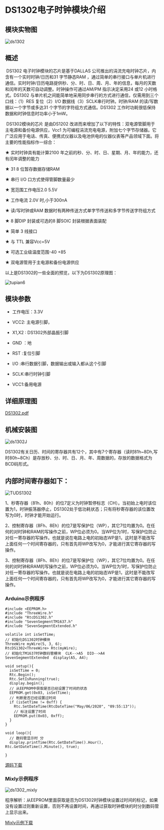 # DS1302电子时钟模块介绍

## 模块实物图

![ds1302](./ds1302_pic/Clock_Module.png)

## 概述

​        DS1302 电子时钟模块的芯片是基于DALLAS 公司推出的涓流充电时钟芯片，内含有一个实时时钟/日历和31 字节静态RAM ，通过简单的串行接口与单片机进行通信。实时时钟/日历电路提供秒、分、时、日、周、月、年的信息，每月的天数和闰年的天数可自动调整。时钟操作可通过AM/PM 指示决定采用24 或12 小时格式。DS1302 与单片机之间能简单地采用同步串行的方式进行通信，仅需用到三个口线：（1）RES 复位（2）I/O 数据线（3）SCLK串行时钟。时钟/RAM 的读/写数据以一个字节或多达31 个字节的字符组方式通信。DS1302 工作时功耗很低保持数据和时钟信息时功率小于1mW。

​        DS1302模块的芯片 是由DS1202 改进而来增加了以下的特性：双电源管脚用于主电源和备份电源供应，Vcc1 为可编程涓流充电电源，附加七个字节存储器。它广泛应用于电话、传真、便携式仪器以及电池供电的仪器仪表等产品领域下面。将主要的性能指标作一综合：

★  实时时钟具有能计算2100 年之前的秒、分、时、日、星期、月、年的能力，还有闰年调整的能力

★  31 8 位暂存数据存储RAM

★  串行 I/O 口方式使得管脚数量最少

★  宽范围工作电压2.0 5.5V

★  工作电流 2.0V 时,小于300nA

★  读/写时钟或RAM 数据时有两种传送方式单字节传送和多字节传送字符组方式

★  8 脚DIP 封装或可选的8 脚SOIC 封装根据表面装配

★  简单 3 线接口

★  与 TTL 兼容Vcc=5V

★  可选工业级温度范围-40 +85

★  双电源管用于主电源和备份电源供应

以上是DS1302的一些全面的预览，以下为DS1302原理图：

![tupian6](ds1302_pic/tupian6.png)



## 模块参数

- 工作电压：3.3V

- VCC2:  主电源引脚，

- X1,X2 : DS1302外部晶振引脚

- GND ：地

- RST :复位引脚

- I/O :串行数据引脚，数据输出或输入都从这个引脚

- SCLK:串行时钟引脚

- VCC1:备用电源

## 详细原理图

 [DS1302.pdf](DS1302图片/DS1302.pdf) 

##  机械安装图



![ds1302J](ds1302_pic/ds1302J.png)





 DS1302有关日历、时间的寄存器共有12个，其中有7个寄存器（读时81h~8Dh,写时80h~8Ch）是存放秒、分、时、日、月、年、周数据的，存放的数据格式为BCD码形式。

##  内部时间寄存器如下：

![TUDS1302](ds1302_pic/TUDS1302.png)

1、秒寄存器（81h、80h）的位7定义为时钟暂停标志（CH）。当初始上电时该位置为1，时钟振荡器停止，DS1302处于低功耗状态；只有将秒寄存器的该位置改写为0时，时钟才能开始运行。

2、控制寄存器（8Fh、8Eh）的位7是写保护位（WP），其它7位均置为0。在任何的对时钟和RAM的写操作之前，WP位必须为0。当WP位为1时，写保护位防止对任一寄存器的写操作。也就是说在电路上电的初始态WP是1，这时是不能改写上面任何一个时间寄存器的，只有首先将WP改写为0，才能进行其它寄存器的写操作。

3、控制寄存器（8Fh、8Eh）的位7是写保护位（WP），其它7位均置为0。在任何的对时钟和RAM的写操作之前，WP位必须为0。当WP位为1时，写保护位防止对任一寄存器的写操作。也就是说在电路上电的初始态WP是1，这时是不能改写上面任何一个时间寄存器的，只有首先将WP改写为0，才能进行其它寄存器的写操作。

### Arduino示例程序

```
#include <EEPROM.h>
#include "ThreeWire.h"
#include "RtcDS1302.h"
#include "SevenSegmentTM1637.h"
#include "SevenSegmentExtended.h"

volatile int isSetTime;
// 初始化DS1302时钟模块
ThreeWire myWire(5, 3, 6);
RtcDS1302<ThreeWire> Rtc(myWire);
// 初始化TM1637时钟数码管模块  CLK-->A5  DIO-->A4
SevenSegmentExtended  display(A5, A4);

void setup(){
  isSetTime = 0;
  Rtc.Begin();
  Rtc.SetIsRunning(true);
  display.begin();
  // 从EEPROM中获取是否已经设置了时间的状态
  EEPROM.get(0x03, isSetTime);
  // 判断是否已经设置过时间
  if (isSetTime != 0xff) {
    Rtc.SetDateTime(RtcDateTime("May/06/2020", "09:55:13"));
    // 标注设置了时间
    EEPROM.put(0x03, 0xff);
  }
}

void loop(){
  // 数码管显示时 分
  display.printTime(Rtc.GetDateTime().Hour(), Rtc.GetDateTime().Minute(), true);

}

```

[源码下载](./ds1302_pic/DS1302_Clock.zip)

### Mixly示例程序

![ds1302_mixly](./ds1302_pic/ds1302_mixly.png)

程序解析：从EEPROM里面获取是否为DS1302时钟模块设置过时间的标记，如果没有设置过则重新设置，否则不再设置时间，再通过获取时钟模块的时分到数码管上显示出来。

[Mixly示例下载](./ds1302_pic/DS1302_Mixly.zip)

